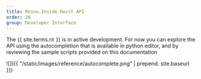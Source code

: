 ```yaml
---
title: Rhino.Inside.Revit API
order: 20
group: Developer Interface
---
```


The {{ site.terms.rir }} is in active development. For now you can explore the API using the autocompletion that is available in python editor, and by reviewing the sample scripts provided on this documentation

![]({{ "/static/images/reference/autocomplete.png" | prepend: site.baseurl }})